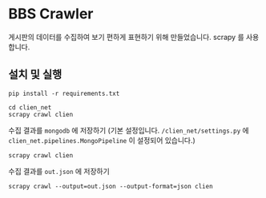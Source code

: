# BBS Crawler

게시판의 데이터를 수집하여 보기 편하게 표현하기 위해 만들었습니다. scrapy 를 사용합니다.

## 설치 및 실행 

```
pip install -r requirements.txt

cd clien_net
scrapy crawl clien
```

수집 결과를 `mongodb` 에 저장하기 (기본 설정입니다. `/clien_net/settings.py` 에 
`clien_net.pipelines.MongoPipeline` 이 설정되어 있습니다.)

```
scrapy crawl clien
```

수집 결과를 `out.json` 에 저장하기 

```
scrapy crawl --output=out.json --output-format=json clien
```
